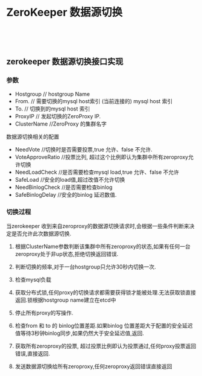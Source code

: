 #  ZeroKeeper 数据源切换

   ​

   ​

   ## zerokeeper 数据源切换接口实现

   ### 参数

   * Hostgroup    // hostgroup Name
   * From.            // 需要切换的mysql host索引 (当前连接的) mysql host 索引
   * To.                // 切换到的mysql host 索引
   * ProxyIP        // 发起切换的ZeroProxy IP.
   * ClusterName  //ZeroProxy 的集群名字

   数据源切换相关的配置

   * NeedVote   //切换时是否需要投票,true 允许、false 不允许.
   * VoteApproveRatio  //投票比列, 超过这个比例即认为集群中所有zeroproxy允许切换
   * NeedLoadCheck  //是否需要检查mysql load,true 允许、false 不允许
   * SafeLoad  //安全的load值,超过改值不允许切换
   * NeedBinlogCheck  //是否需要检查binlog
   * SafeBinlogDelay  //安全的binlog 延迟数值.

   ### 切换过程

   当zerokeeper 收到来自zeroproxy的数据源切换请求时,会根据一些条件判断来决定是否允许此次数据源切换.

   1. 根据ClusterName参数判断该集群中所有zeroproxy的状态,如果有任何一台zeroproxy处于非up状态,拒绝切换返回错误.

   2. 判断切换的频率,对于一台hostgroup只允许30秒内切换一次.

   3. 检查mysql负载

   4. 获取分布式锁,任何proxy的切换请求都需要获得锁才能被处理.无法获取锁直接返回.锁根据hostgroup name建立在etcd中

   5. 停止所有proxy的写操作.

   6. 检查from 和 to 的 binlog位置差距.如果binlog 位置差距大于配置的安全延迟值等待3秒钟binlog同步,如果仍然大于安全延迟值,返回.

   7. 获取所有zeroproxy的投票, 超过投票比例即认为投票通过,任何proxy投票返回错误,直接返回.

   8. 发送数据源切换给所有zeroproxy,任何zeroproxy返回错误直接返回

      ​

